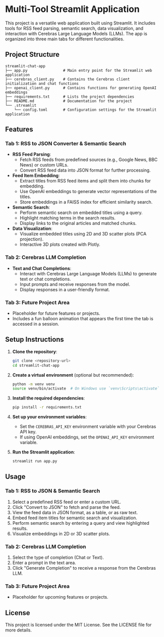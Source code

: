 # Multi-Tool Streamlit Application

This project is a versatile web application built using Streamlit. It includes tools for RSS feed parsing, semantic search, data visualization, and interaction with Cerebras Large Language Models (LLMs). The app is organized into three main tabs for different functionalities.

## Project Structure

```
streamlit-chat-app
├── app.py                # Main entry point for the Streamlit web application
├── cerebras_client.py    # Contains the Cerebras client initialization and chat functions
├── openai_client.py      # Contains functions for generating OpenAI embeddings
├── requirements.txt      # Lists the project dependencies
├── README.md             # Documentation for the project
└── .streamlit
    └── config.toml       # Configuration settings for the Streamlit application
```

## Features

### Tab 1: RSS to JSON Converter & Semantic Search
- **RSS Feed Parsing**:
  - Fetch RSS feeds from predefined sources (e.g., Google News, BBC News) or custom URLs.
  - Convert RSS feed data into JSON format for further processing.
- **Feed Item Embedding**:
  - Extract titles from RSS feed items and split them into chunks for embedding.
  - Use OpenAI embeddings to generate vector representations of the titles.
  - Store embeddings in a FAISS index for efficient similarity search.
- **Semantic Search**:
  - Perform semantic search on embedded titles using a query.
  - Highlight matching terms in the search results.
  - Display links to the original articles and matched chunks.
- **Data Visualization**:
  - Visualize embedded titles using 2D and 3D scatter plots (PCA projection).
  - Interactive 3D plots created with Plotly.

### Tab 2: Cerebras LLM Completion
- **Text and Chat Completions**:
  - Interact with Cerebras Large Language Models (LLMs) to generate text or chat completions.
  - Input prompts and receive responses from the model.
  - Display responses in a user-friendly format.

### Tab 3: Future Project Area
- Placeholder for future features or projects.
- Includes a fun balloon animation that appears the first time the tab is accessed in a session.

## Setup Instructions

1. **Clone the repository**:
   ```bash
   git clone <repository-url>
   cd streamlit-chat-app
   ```

2. **Create a virtual environment** (optional but recommended):
   ```bash
   python -m venv venv
   source venv/bin/activate  # On Windows use `venv\Scripts\activate`
   ```

3. **Install the required dependencies**:
   ```bash
   pip install -r requirements.txt
   ```

4. **Set up your environment variables**:
   - Set the `CEREBRAS_API_KEY` environment variable with your Cerebras API key.
   - If using OpenAI embeddings, set the `OPENAI_API_KEY` environment variable.

5. **Run the Streamlit application**:
   ```bash
   streamlit run app.py
   ```

## Usage

### Tab 1: RSS to JSON & Semantic Search
1. Select a predefined RSS feed or enter a custom URL.
2. Click "Convert to JSON" to fetch and parse the feed.
3. View the feed data in JSON format, as a table, or as raw text.
4. Embed feed item titles for semantic search and visualization.
5. Perform semantic search by entering a query and view highlighted results.
6. Visualize embeddings in 2D or 3D scatter plots.

### Tab 2: Cerebras LLM Completion
1. Select the type of completion (Chat or Text).
2. Enter a prompt in the text area.
3. Click "Generate Completion" to receive a response from the Cerebras LLM.

### Tab 3: Future Project Area
- Placeholder for upcoming features or projects.

## License

This project is licensed under the MIT License. See the LICENSE file for more details.